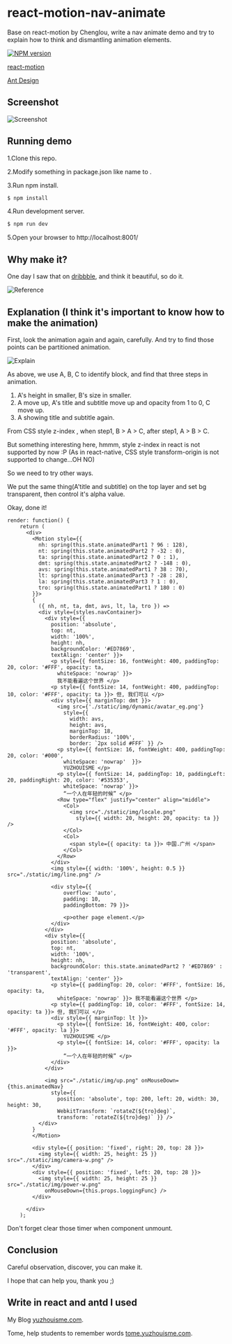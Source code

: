 # react-motion-nav-animate
Base on react-motion by Chenglou, write a nav animate demo and try to explain how to think and dismantling animation elements.

[![NPM version](https://img.shields.io/npm/v/antd-init.svg?style=flat)](https://npmjs.org/package/antd-init)

[react-motion](https://github.com/chenglou/react-motion)

[Ant Design](https://github.com/ant-design/ant-design)

## Screenshot

![Screenshot](https://github.com/yuzhouisme/react-motion-nav-animate/blob/master/example/animate.gif)

## Running demo

1.Clone this repo.

2.Modify something in package.json like name to <your-project-name>.

3.Run npm install.

```bash
$ npm install
```

4.Run development server.

```bash
$ npm run dev
```

5.Open your browser to http://localhost:8001/

## Why make it?

One day I saw that on [dribbble](http://dribbble.com/), and think it beautiful, so do it.

![Reference](https://github.com/yuzhouisme/react-motion-nav-animate/blob/master/example/u-app-ux-800-600-2.gif)

## Explanation (I think it's important to know how to make the animation)

First, look the animation again and again, carefully. And try to find those points can be partitioned animation.

![Explain](https://github.com/yuzhouisme/react-motion-nav-animate/blob/master/example/explain.png)

As above, we use A, B, C to identify block, and find that three steps in animation.

1. A's height in smaller, B's size in smaller.
2. A move up, A's title and subtitle move up and opacity from 1 to 0, C move up.
3. A showing title and subtitle again.

From CSS style z-index , when step1, B > A > C, after step1, A > B > C.

But something interesting here, hmmm, style z-index in react is not supported by now :P (As in react-native, CSS style transform-origin is not supported to change...OH NO)

So we need to try other ways.

We put the same thing(A'title and subtitle) on the top layer and set bg transparent, then control it's alpha value. 

Okay, done it!

```
render: function() {
    return (
      <div>
        <Motion style={{
          nh: spring(this.state.animatedPart1 ? 96 : 128),
          nt: spring(this.state.animatedPart2 ? -32 : 0),
          ta: spring(this.state.animatedPart2 ? 0 : 1),
          dmt: spring(this.state.animatedPart2 ? -148 : 0),
          avs: spring(this.state.animatedPart1 ? 38 : 70),
          lt: spring(this.state.animatedPart3 ? -28 : 28),
          la: spring(this.state.animatedPart3 ? 1 : 0),
          tro: spring(this.state.animatedPart1 ? 180 : 0)
        }}>
        {
          ({ nh, nt, ta, dmt, avs, lt, la, tro }) =>
          <div style={styles.navContainer}>
            <div style={{
              position: 'absolute',
              top: nt,
              width: '100%',
              height: nh,
              backgroundColor: '#ED7869',
              textAlign: 'center' }}>
              <p style={{ fontSize: 16, fontWeight: 400, paddingTop: 20, color: '#FFF', opacity: ta,
                whiteSpace: 'nowrap' }}>
                我不能看遍这个世界 </p>
              <p style={{ fontSize: 14, fontWeight: 400, paddingTop: 10, color: '#FFF', opacity: ta }}> 但, 我们可以 </p>
              <div style={{ marginTop: dmt }}>
                <img src={'./static/img/dynamic/avatar_eg.png'}
                  style={{
                    width: avs,
                    height: avs,
                    marginTop: 18,
                    borderRadius: '100%',
                    border: `2px solid #FFF` }} />
                <p style={{ fontSize: 16, fontWeight: 400, paddingTop: 20, color: '#000',
                  whiteSpace: 'nowrap'  }}>
                  YUZHOUISME </p>
                <p style={{ fontSize: 14, paddingTop: 10, paddingLeft: 20, paddingRight: 20, color: '#535353',
                  whiteSpace: 'nowrap' }}>
                  “一个人在年轻的时候” </p>
                <Row type="flex" justify="center" align="middle">
                  <Col>
                    <img src="./static/img/locale.png"
                      style={{ width: 20, height: 20, opacity: ta }} />
                  </Col>
                  <Col>
                    <span style={{ opacity: ta }}> 中国.广州 </span>
                  </Col>
                </Row>
              </div>
              <img style={{ width: '100%', height: 0.5 }} src="./static/img/line.png" />

              <div style={{
                  overflow: 'auto',
                  padding: 10,
                  paddingBottom: 79 }}>

                  <p>other page element.</p>
              </div>
            </div>
            <div style={{
              position: 'absolute',
              top: nt,
              width: '100%',
              height: nh,
              backgroundColor: this.state.animatedPart2 ? '#ED7869' : 'transparent',
              textAlign: 'center' }}>
              <p style={{ paddingTop: 20, color: '#FFF', fontSize: 16, opacity: ta,
                whiteSpace: 'nowrap' }}> 我不能看遍这个世界 </p>
              <p style={{ paddingTop: 10, color: '#FFF', fontSize: 14, opacity: ta }}> 但, 我们可以 </p>
              <div style={{ marginTop: lt }}>
                <p style={{ fontSize: 16, fontWeight: 400, color: '#FFF', opacity: la }}>
                  YUZHOUISME </p>
                <p style={{ fontSize: 14, color: '#FFF', opacity: la }}>
                  “一个人在年轻的时候” </p>
              </div>
            </div>

            <img src="./static/img/up.png" onMouseDown={this.animatedNav}
              style={{
                position: 'absolute', top: 200, left: 20, width: 30, height: 30,
                WebkitTransform: `rotateZ(${tro}deg)`,
                transform: `rotateZ(${tro}deg)` }} />
          </div>
        }
        </Motion>

        <div style={{ position: 'fixed', right: 20, top: 28 }}>
          <img style={{ width: 25, height: 25 }} src="./static/img/camera-w.png" />
        </div>
        <div style={{ position: 'fixed', left: 20, top: 28 }}>
          <img style={{ width: 25, height: 25 }} src="./static/img/power-w.png"
            onMouseDown={this.props.loggingFunc} />
        </div>

      </div>
    );
```

Don't forget clear those timer when component unmount.

## Conclusion

Careful observation, discover, you can make it.

I hope that can help you, thank you ;)

## Write in react and antd I used

My Blog [yuzhouisme.com](http://yuzhouisme.com/).

Tome, help students to remember words [tome.yuzhouisme.com](http://tome.yuzhouisme.com).

